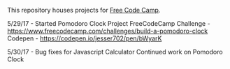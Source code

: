 This repository houses projects for [Free Code Camp](https://www.freecodecamp.com/).

5/29/17 - Started Pomodoro Clock Project
	FreeCodeCamp Challenge - https://www.freecodecamp.com/challenges/build-a-pomodoro-clock
	Codepen - https://codepen.io/jesser702/pen/bWyarK
	
5/30/17 - Bug fixes for Javascript Calculator
			Continued work on Pomodoro Clock